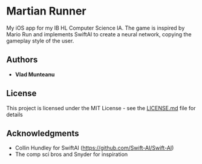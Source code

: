 # Martian Runner

My iOS app for my IB HL Computer Science IA. The game is inspired by Mario Run and implements SwiftAI to create a neural network, 
copying the gameplay style of the user.

## Authors

* **Vlad Munteanu**

## License

This project is licensed under the MIT License - see the [LICENSE.md](LICENSE) file for details

## Acknowledgments

* Collin Hundley for SwiftAI (https://github.com/Swift-AI/Swift-AI)
* The comp sci bros and Snyder for inspiration
